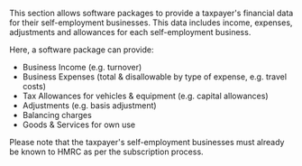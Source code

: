 This section allows software packages to provide a taxpayer's financial data for their self-employment businesses. 
This data includes income, expenses, adjustments and allowances for each self-employment business.

Here, a software package can provide:

* Business Income (e.g. turnover)
* Business Expenses (total & disallowable by type of expense, e.g. travel costs)
* Tax Allowances for vehicles & equipment (e.g. capital allowances)
* Adjustments (e.g. basis adjustment)
* Balancing charges
* Goods & Services for own use

Please note that the taxpayer's self-employment businesses must already be known to HMRC as per the subscription process.